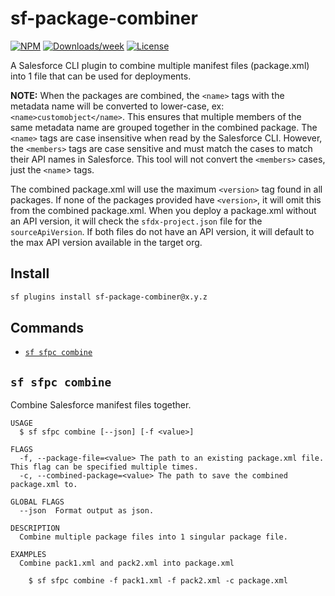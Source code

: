 # sf-package-combiner

[![NPM](https://img.shields.io/npm/v/sf-package-combiner.svg?label=sf-package-combiner)](https://www.npmjs.com/package/sf-package-combiner) [![Downloads/week](https://img.shields.io/npm/dw/sf-package-combiner.svg)](https://npmjs.org/package/sf-package-combiner) [![License](https://img.shields.io/badge/License-BSD%203--Clause-brightgreen.svg)](https://raw.githubusercontent.com/salesforcecli/sf-package-combiner/main/LICENSE.txt)

A Salesforce CLI plugin to combine multiple manifest files (package.xml) into 1 file that can be used for deployments.

**NOTE:** When the packages are combined, the `<name>` tags with the metadata name will be converted to lower-case, ex: `<name>customobject</name>`. This ensures that multiple members of the same metadata name are grouped together in the combined package. The `<name>` tags are case insensitive when read by the Salesforce CLI. However, the `<members>` tags are case sensitive and must match the cases to match their API names in Salesforce. This tool will not convert the `<members>` cases, just the `<name`> tags.

The combined package.xml will use the maximum `<version>` tag found in all packages. If none of the packages provided have `<version>`, it will omit this from the combined package.xml. When you deploy a package.xml without an API version, it will check the `sfdx-project.json` file for the `sourceApiVersion`. If both files do not have an API version, it will default to the max API version available in the target org.

## Install

```bash
sf plugins install sf-package-combiner@x.y.z
```

## Commands

<!-- commands -->

- [`sf sfpc combine`](#sf-sfpc-combine)

## `sf sfpc combine`

Combine Salesforce manifest files together.

```
USAGE
  $ sf sfpc combine [--json] [-f <value>]

FLAGS
  -f, --package-file=<value> The path to an existing package.xml file. This flag can be specified multiple times.
  -c, --combined-package=<value> The path to save the combined package.xml to.

GLOBAL FLAGS
  --json  Format output as json.

DESCRIPTION
  Combine multiple package files into 1 singular package file.

EXAMPLES
  Combine pack1.xml and pack2.xml into package.xml

    $ sf sfpc combine -f pack1.xml -f pack2.xml -c package.xml
```

<!-- commandsstop -->
